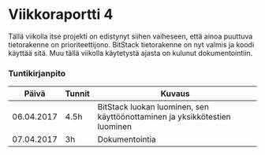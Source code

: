 # Viikkoraportti 4

Tällä viikolla itse projekti on edistynyt siihen vaiheseen, että ainoa puuttuva tietorakenne on prioriteettijono. BitStack tietorakenne on nyt valmis ja koodi käyttää sitä. Muu tällä viikolla käytetystä ajasta on kulunut dokumentointiin.

### Tuntikirjanpito
Päivä | Tunnit | Kuvaus
--------------- | ----- | ------
06.04.2017 | 4.5h | BitStack luokan luominen, sen käyttöönottaminen ja yksikkötestien luominen
07.04.2017 | 3h | Dokumentointia
